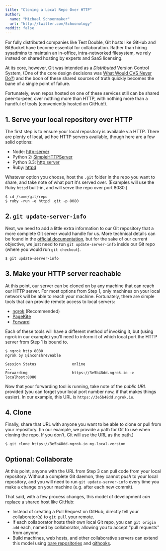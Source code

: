 ```yaml
---
title: "Cloning a Local Repo Over HTTP"
author:
  name: "Michael Schoonmaker"
  url: "http://twitter.com/Schoonology"
reddit: false
---
```


For fully distributed companies like Test Double, Git hosts like GitHub and BitBucket have become essential for collaboration. Rather than hiring sysadmins to maintain an in-office, intra-networked filesystem, we rely instead on shared hosting by experts and SaaS licensing.

At its core, however, Git was intended as a _Distributed_ Version Control System, (One of the core design decisions was [What Would CVS Never Do?](https://youtu.be/4XpnKHJAok8?t=2m39s)) and the boon of these shared sources of truth quickly becomes the bane of a single point of failure.

Fortunately, even repos hosted on one of these services still can be shared peer-to-peer, over nothing more than HTTP, with nothing more than a handful of tools (conveniently hosted on GitHub!).

## 1. Serve your local repository over HTTP

The first step is to ensure your local repository is available via HTTP. There are plenty of local, ad hoc HTTP servers available, though here are a few solid options:

- Node: [http-server](https://github.com/indexzero/http-server)
- Python 2: [SimpleHTTPServer](https://docs.python.org/2/library/simplehttpserver.html)
- Python 3.3: [http.server](https://docs.python.org/3.3/library/http.server.html)
- Ruby: [httpd](https://twitter.com/tenderlove/status/351554818579505152)

Whatever option you choose, host the `.git` folder in the repo you want to share, and take note of what port it's served over. (Examples will use the Ruby `httpd` built-in, and will serve the repo over port 8080.)

```
$ cd /some/git/repo
$ ruby -run -e httpd .git -p 8080
```

## 2. `git update-server-info`

Next, we need to add a little extra information to our Git repository that a more complete Git server would handle for us. More technical details can be found in the [official documentation](https://git-scm.com/docs/git-update-server-info), but for the sake of our current objective, we just need to run `git update-server-info` inside our Git repo (where you would run `git checkout`).

```
$ git update-server-info
```

## 3. Make your HTTP server reachable

At this point, our server can be cloned on by any machine that can reach our HTTP server. For most options from Step 1, only machines on your local network will be able to reach your machine. Fortunately, there are simple tools that can provide remote access to local servers:

- [ngrok](https://ngrok.com/) (Recommended)
- [PageKite](https://pagekite.net/)
- [Forward](https://forwardhq.com/)

Each of these tools will have a different method of invoking it, but (using ngrok in our example) you'll need to inform it of which local port the HTTP server from Step 1 is bound to.

```
$ ngrok http 8080
ngrok by @inconshreveable

Session Status                online
...
Forwarding                    https://3e5b48dd.ngrok.io -> localhost:8080
```

Now that your forwarding tool is running, take note of the _public URL_ provided (you can forget your local port number now, if that makes things easier). In our example, this URL is `https://3e5b48dd.ngrok.io`.

## 4. Clone

Finally, share that URL with anyone you want to be able to clone or pull from your repository. (In our example, we provide a path for Git to use when cloning the repo. If you don't, Git will use the URL as the path.)

```
$ git clone https://3e5b48dd.ngrok.io my-local-version
```

## Optional: Collaborate

At this point, anyone with the URL from Step 3 can pull code from your local repository. Without a complete Git daemon, they cannot _push_ to your local repository, and you will need to run `git update-server-info` every time you make a change on your machine (e.g. after each new commit).

That said, with a few process changes, this model of development _can_ replace a shared host like GitHub:

- Instead of creating a Pull Request on GitHub, directly tell your collaborator(s) to `git pull` your remote.
- If each collaborator hosts their own local Git repo, you can `git origin add` each, named by collaborator, allowing you to accept "pull requests" from anyone.
- Build machines, web hosts, and other collaborative servers can extend this model using [bare repositories](https://git-scm.com/book/ch4-2.html) and [githooks](https://git-scm.com/docs/githooks).
